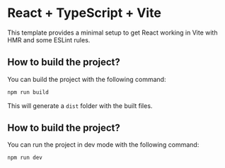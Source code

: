 # React + TypeScript + Vite

This template provides a minimal setup to get React working in Vite with HMR and some ESLint rules.

## How to build the project?
You can build the project with the following command:

```sh
npm run build
```

This will generate a `dist` folder with the built files.

## How to build the project?

You can run the project in dev mode with the following command:

```sh
npm run dev
```